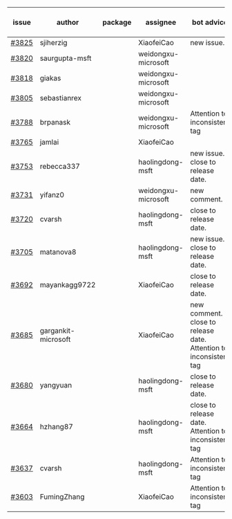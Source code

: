 | issue | author | package | assignee | bot advice | created date of issue | target release date | date from target |
| ------ | ------ | ------ | ------ | ------ | ------ | ------ | :-----: |
| [#3825](https://github.com/Azure/sdk-release-request/issues/3825) | sjiherzig |  | XiaofeiCao | new issue. | 02-17 | 03-24 |  |
| [#3820](https://github.com/Azure/sdk-release-request/issues/3820) | saurgupta-msft |  | weidongxu-microsoft |  | 02-16 | 03-24 |  |
| [#3818](https://github.com/Azure/sdk-release-request/issues/3818) | giakas |  | weidongxu-microsoft |  | 02-16 | 03-24 |  |
| [#3805](https://github.com/Azure/sdk-release-request/issues/3805) | sebastianrex |  | weidongxu-microsoft |  | 02-15 | 03-24 |  |
| [#3788](https://github.com/Azure/sdk-release-request/issues/3788) | brpanask |  | weidongxu-microsoft | Attention to inconsistent tag | 02-14 | 03-24 |  |
| [#3765](https://github.com/Azure/sdk-release-request/issues/3765) | jamlai |  | XiaofeiCao |  | 02-10 | 03-24 |  |
| [#3753](https://github.com/Azure/sdk-release-request/issues/3753) | rebecca337 |  | haolingdong-msft | new issue. close to release date.  | 02-09 | 02-24 | 2 |
| [#3731](https://github.com/Azure/sdk-release-request/issues/3731) | yifanz0 |  | weidongxu-microsoft | new comment. | 02-01 | 03-07 |  |
| [#3720](https://github.com/Azure/sdk-release-request/issues/3720) | cvarsh |  | haolingdong-msft | close to release date.  | 02-01 | 02-24 | 2 |
| [#3705](https://github.com/Azure/sdk-release-request/issues/3705) | matanova8 |  | haolingdong-msft | new issue. close to release date.  | 01-29 | 02-24 | 2 |
| [#3692](https://github.com/Azure/sdk-release-request/issues/3692) | mayankagg9722 |  | XiaofeiCao | close to release date.  | 01-24 | 02-24 | 2 |
| [#3685](https://github.com/Azure/sdk-release-request/issues/3685) | gargankit-microsoft |  | XiaofeiCao | new comment. close to release date.  Attention to inconsistent tag | 01-23 | 02-24 | 2 |
| [#3680](https://github.com/Azure/sdk-release-request/issues/3680) | yangyuan |  | haolingdong-msft | close to release date.  | 01-22 | 02-24 | 2 |
| [#3664](https://github.com/Azure/sdk-release-request/issues/3664) | hzhang87 |  | haolingdong-msft | close to release date.  Attention to inconsistent tag | 01-17 | 02-24 | 2 |
| [#3637](https://github.com/Azure/sdk-release-request/issues/3637) | cvarsh |  | haolingdong-msft | Attention to inconsistent tag | 01-11 | 01-27 |  |
| [#3603](https://github.com/Azure/sdk-release-request/issues/3603) | FumingZhang |  | XiaofeiCao | Attention to inconsistent tag | 12-28 | 01-27 |  |
